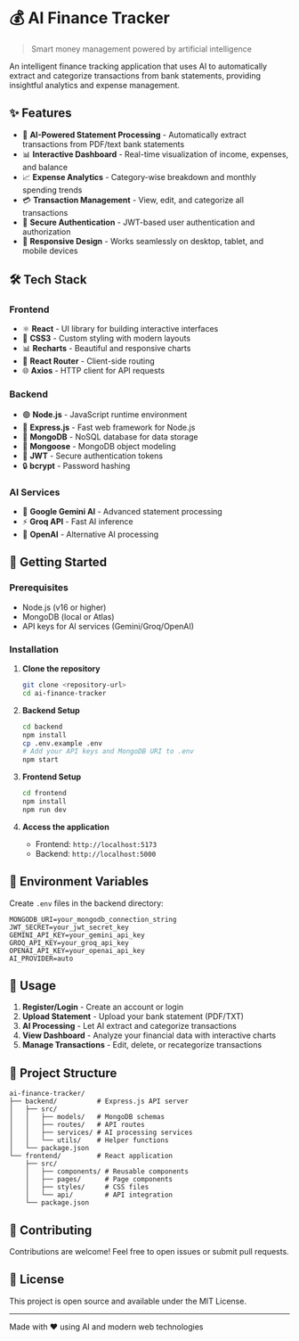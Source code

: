 # 💰 AI Finance Tracker

> Smart money management powered by artificial intelligence

An intelligent finance tracking application that uses AI to automatically extract and categorize transactions from bank statements, providing insightful analytics and expense management.

## ✨ Features

- 🤖 **AI-Powered Statement Processing** - Automatically extract transactions from PDF/text bank statements
- 📊 **Interactive Dashboard** - Real-time visualization of income, expenses, and balance
- 📈 **Expense Analytics** - Category-wise breakdown and monthly spending trends
- 💳 **Transaction Management** - View, edit, and categorize all transactions
- 🔐 **Secure Authentication** - JWT-based user authentication and authorization
- 📱 **Responsive Design** - Works seamlessly on desktop, tablet, and mobile devices

## 🛠️ Tech Stack

### **Frontend**
- ⚛️ **React** - UI library for building interactive interfaces
- 🎨 **CSS3** - Custom styling with modern layouts
- 📊 **Recharts** - Beautiful and responsive charts
- 🔄 **React Router** - Client-side routing
- 🌐 **Axios** - HTTP client for API requests

### **Backend**
- 🟢 **Node.js** - JavaScript runtime environment
- 🚀 **Express.js** - Fast web framework for Node.js
- 🍃 **MongoDB** - NoSQL database for data storage
- 🔗 **Mongoose** - MongoDB object modeling
- 🔑 **JWT** - Secure authentication tokens
- 🔒 **bcrypt** - Password hashing

### **AI Services**
- 🧠 **Google Gemini AI** - Advanced statement processing
- ⚡ **Groq API** - Fast AI inference
- 🤖 **OpenAI** - Alternative AI processing

## 🚀 Getting Started

### Prerequisites
- Node.js (v16 or higher)
- MongoDB (local or Atlas)
- API keys for AI services (Gemini/Groq/OpenAI)

### Installation

1. **Clone the repository**
   ```bash
   git clone <repository-url>
   cd ai-finance-tracker
   ```

2. **Backend Setup**
   ```bash
   cd backend
   npm install
   cp .env.example .env
   # Add your API keys and MongoDB URI to .env
   npm start
   ```

3. **Frontend Setup**
   ```bash
   cd frontend
   npm install
   npm run dev
   ```

4. **Access the application**
   - Frontend: `http://localhost:5173`
   - Backend: `http://localhost:5000`

## 🔑 Environment Variables

Create `.env` files in the backend directory:

```env
MONGODB_URI=your_mongodb_connection_string
JWT_SECRET=your_jwt_secret_key
GEMINI_API_KEY=your_gemini_api_key
GROQ_API_KEY=your_groq_api_key
OPENAI_API_KEY=your_openai_api_key
AI_PROVIDER=auto
```

## 📖 Usage

1. **Register/Login** - Create an account or login
2. **Upload Statement** - Upload your bank statement (PDF/TXT)
3. **AI Processing** - Let AI extract and categorize transactions
4. **View Dashboard** - Analyze your financial data with interactive charts
5. **Manage Transactions** - Edit, delete, or recategorize transactions

## 🎯 Project Structure

```
ai-finance-tracker/
├── backend/          # Express.js API server
│   ├── src/
│   │   ├── models/   # MongoDB schemas
│   │   ├── routes/   # API routes
│   │   ├── services/ # AI processing services
│   │   └── utils/    # Helper functions
│   └── package.json
└── frontend/         # React application
    ├── src/
    │   ├── components/ # Reusable components
    │   ├── pages/      # Page components
    │   ├── styles/     # CSS files
    │   └── api/        # API integration
    └── package.json
```

## 🤝 Contributing

Contributions are welcome! Feel free to open issues or submit pull requests.

## 📄 License

This project is open source and available under the MIT License.

---

Made with ❤️ using AI and modern web technologies
